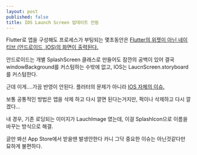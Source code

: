 ```yaml
---
layout: post
published: false
title: IOS Launch Screen 업데이트 안됨
---
```

Flutter로 앱을 구성해도 프로세스가 부팅되는 몇초동안은 [Flutter의 위젯이 아닌 네이티브 (안드로이드 ,IOS)의 화면이 출력된다.](https://flutter.dev/docs/development/ui/splash-screen/android-splash-screen)

안드로이드는 개별 SplashScreen 클래스로 만들어도 잠깐의 공백이 있어 결국 windowBackground를 커스텀하는 수밖에 없고, IOS는 LaucnScreen.storyboard를 커스텀한다.

근데 이게....가끔 반영이 안된다. 플러터의 문제가 아니라 [IOS 자체의 이슈.](https://stackoverflow.com/questions/33002829/ios-keeping-old-launch-screen-and-app-icon-after-update)

보통 공통적인 방법은 앱을 삭제 하고 다시 깔면 된다는거지만, 퍽이나 삭제하고 다시 깔겠다...

내 경우, 기존 로딩되는 이미지가 LauchImage 였는데, 이걸 SplashIcon으로 이름을 바꾸는 방식으로 해결.


글만 봐선 App Store에서 받을땐 발생안한다 카니 그닥 중요한 이슈는 아닌것같다만 묘하게 불편하다.




